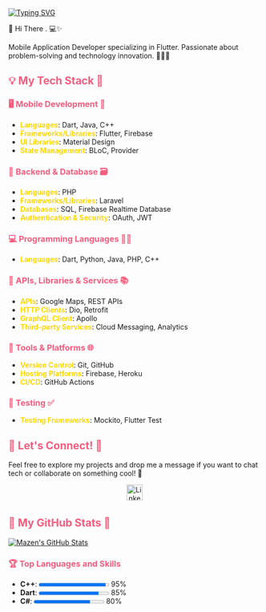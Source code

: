 <div style="width: 100%;">
  <a href="https://github.com/MazenOthman32">
    <a href="https://git.io/typing-svg"><img src="https://readme-typing-svg.demolab.com?font=Madimi+One&size=35&duration=2500&color=37629F&center=true&vCenter=true&multiline=true&random=false&width=800&height=150&lines=Hi+There+..+%F0%9F%91%8B+;I+am+Mazen+Othman;Mobile+App+Developer" alt="Typing SVG" /></a>
  </a>
</div>

<!-- Introduction -->

👋 Hi There . 💻✨

Mobile Application Developer specializing in Flutter. Passionate about problem-solving and technology innovation. 👨‍💻💡

<!-- My tech stack -->

<h2 style="color:#f75c7e">💡 My Tech Stack 🌟</h2>

<h3 style="color:#f75c7e">🖥️ Mobile Development 🎨</h3>

- <span style="color:#ffd700">**Languages**</span>: Dart, Java, C++
- <span style="color:#ffd700">**Frameworks/Libraries**</span>: Flutter, Firebase
- <span style="color:#ffd700">**UI Libraries**</span>: Material Design
- <span style="color:#ffd700">**State Management**</span>: BLoC, Provider

<h3 style="color:#f75c7e">🍑 Backend & Database 🗃️</h3>

- <span style="color:#ffd700">**Languages**</span>: PHP
- <span style="color:#ffd700">**Frameworks/Libraries**</span>: Laravel
- <span style="color:#ffd700">**Databases**</span>: SQL, Firebase Realtime Database
- <span style="color:#ffd700">**Authentication & Security**</span>: OAuth, JWT

<h3 style="color:#f75c7e">💻 Programming Languages 👨‍💻</h3>

- <span style="color:#ffd700">**Languages**</span>: Dart, Python, Java, PHP, C++

<h3 style="color:#f75c7e">📡 APIs, Libraries & Services 📚</h3>

- <span style="color:#ffd700">**APIs**</span>: Google Maps, REST APIs
- <span style="color:#ffd700">**HTTP Clients**</span>: Dio, Retrofit
- <span style="color:#ffd700">**GraphQL Client**</span>: Apollo
- <span style="color:#ffd700">**Third-party Services**</span>: Cloud Messaging, Analytics

<h3 style="color:#f75c7e">🚀 Tools & Platforms 🌐</h3>

- <span style="color:#ffd700">**Version Control**</span>: Git, GitHub
- <span style="color:#ffd700">**Hosting Platforms**</span>: Firebase, Heroku
- <span style="color:#ffd700">**CI/CD**</span>: GitHub Actions

<h3 style="color:#f75c7e">🧪 Testing ✅</h3>

- <span style="color:#ffd700">**Testing Frameworks**</span>: Mockito, Flutter Test

<!-- Contact me -->

<h2 style="color:#f75c7e">📱 Let's Connect! 💬</h2>

Feel free to explore my projects and drop me a message if you want to chat tech or collaborate on something cool! 🤝

<!-- Social icons section -->
<p align="center">
  &#8287;&#8287;&#8287;&#8287;&#8287;
  <a href="https://www.linkedin.com/in/mazen-othman32/"><img width="32px" alt="LinkedIn" title="LinkedIn" src="https://i.imgur.com/yRpa1dQ.png"/></a>
  &#8287;&#8287;&#8287;&#8287;&#8287;

</p>

<!-- GitHub stats -->

<h2 style="color:#f75c7e">🐙 My GitHub Stats 🐙</h2>

<a href="https://github.com/MazenOthman32">
  <img src="https://github-readme-stats.vercel.app/api?username=MazenOthman32&show_icons=true&theme=radical" alt="Mazen's GitHub Stats">
</a>

<h3 style="color:#f75c7e">🏆 Top Languages and Skills</h3>

<ul>
  <li><b>C++</b>: <progress value="95" max="100"></progress> 95%</li>
  <li><b>Dart</b>: <progress value="85" max="100"></progress> 85%</li>
  <li><b>C#</b>: <progress value="80" max="100"></progress> 80%</li>
</ul>

